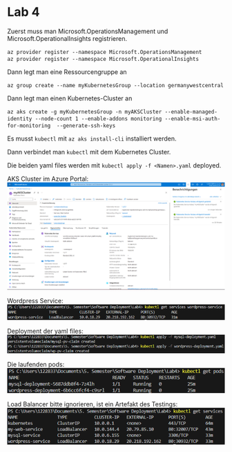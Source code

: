 # Lab 4

Zuerst muss man Microsoft.OperationsManagement und Microsoft.OperationalInsights registrieren.

```
az provider register --namespace Microsoft.OperationsManagement
az provider register --namespace Microsoft.OperationalInsights
```

Dann legt man eine Ressourcengruppe an

```
az group create --name myKubernetesGroup --location germanywestcentral
```

Dann legt man einen Kubernetes-Cluster an

```
az aks create -g myKubernetesGroup -n myAKSCluster --enable-managed-identity --node-count 1 --enable-addons monitoring --enable-msi-auth-for-monitoring  --generate-ssh-keys
```

Es musst `kubectl` mit `az aks install-cli` installiert werden.

Dann verbindet man `kubectl` mit dem Kubernetes Cluster.

Die beiden yaml files werden mit `kubectl apply -f <Namen>.yaml` deployed.

AKS Cluster im Azure Portal:
![](../Lab4/images/Screenshot%202023-12-20%20105510.png)

Wordpress Service:
![](../Lab4/images/Screenshot%202023-12-20%20105525.png)

Deployment der yaml files:
![](../Lab4/images/Screenshot%202023-12-20%20105534.png)

Die laufenden pods:
![](../Lab4/images/Screenshot%202023-12-20%20105629.png)

Load Balancer bitte ignorieren, ist ein Artefakt des Testings:
![](../Lab4/images/Screenshot%202023-12-20%20105709.png)

